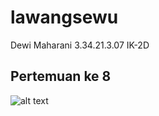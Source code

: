 # lawangsewu
Dewi Maharani
3.34.21.3.07
IK-2D
## Pertemuan ke 8
![alt text](https://user-images.githubusercontent.com/116903708/198935767-c4dc265d-153e-4b9f-8917-236725420d03.png)
